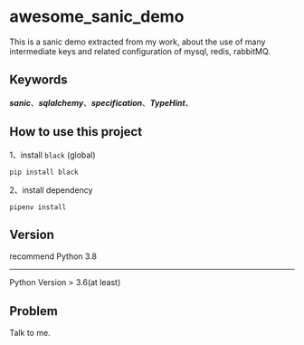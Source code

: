 # awesome_sanic_demo
This is a sanic demo extracted from my work, about the use of many intermediate keys and related configuration of mysql, redis, rabbitMQ.

## Keywords
***sanic***、***sqlalchemy***、***specification***、***TypeHint***、

## How to use this project

1、install `black` (global)
```
pip install black
```

2、install dependency

```
pipenv install
```

## Version
recommend Python 3.8

---
Python Version > 3.6(at least)

## Problem
Talk to me.
